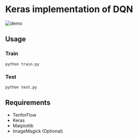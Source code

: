 # Keras implementation of DQN

![demo](https://raw.githubusercontent.com/wiki/yukiB/tf-dqn-simple/images/demo-cavel.gif)

## Usage
### Train
```
python train.py
```

### Test
```
python test.py
```

## Requirements
* TenforFlow
* Keras
* Matplotlib
* ImageMagick (Optional)
